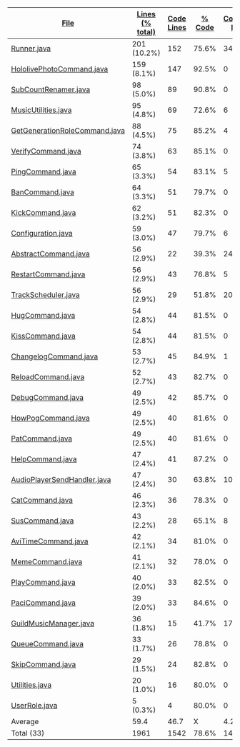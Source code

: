 
|[File](https://github.com/Smaltin/AvilonSubBot/tree/development/statistics%2Ftotal%2Fname_ascending.md%2F)|[Lines (% total)](https://github.com/Smaltin/AvilonSubBot/tree/development/statistics%2Ftotal%2Flines_ascending.md%2F)|[Code Lines](https://github.com/Smaltin/AvilonSubBot/tree/development/statistics%2Ftotal%2Fcode_descending.md%2F)|[% Code](https://github.com/Smaltin/AvilonSubBot/tree/development/statistics%2Ftotal%2Fproportion_code_descending.md%2F)|[Comment Lines](https://github.com/Smaltin/AvilonSubBot/tree/development/statistics%2Ftotal%2Fcomments_descending.md%2F)|[% Comment](https://github.com/Smaltin/AvilonSubBot/tree/development/statistics%2Ftotal%2Fproportion_comments_descending.md%2F)|[Blank Lines](https://github.com/Smaltin/AvilonSubBot/tree/development/statistics%2Ftotal%2Fblanks_descending.md%2F)|[% Blank](https://github.com/Smaltin/AvilonSubBot/tree/development/statistics%2Ftotal%2Fproportion_blanks_descending.md%2F)|
| --- | --- | --- | --- | --- | --- | --- | --- |
|[Runner.java](https://github.com/Smaltin/AvilonSubBot/tree/development/src%2Fmain%2Fjava%2Fio%2Fgithub%2FSmaltin%2FAvilonSubBot%2FRunner.java)|201 (10.2%)|152|75.6%|34|16.9%|15|7.5%|
|[HololivePhotoCommand.java](https://github.com/Smaltin/AvilonSubBot/tree/development/src%2Fmain%2Fjava%2Fio%2Fgithub%2FSmaltin%2FAvilonSubBot%2FCommands%2FHololivePhotoCommand.java)|159 (8.1%)|147|92.5%|0|0.0%|12|7.5%|
|[SubCountRenamer.java](https://github.com/Smaltin/AvilonSubBot/tree/development/src%2Fmain%2Fjava%2Fio%2Fgithub%2FSmaltin%2FAvilonSubBot%2FSubCountRenamer.java)|98 (5.0%)|89|90.8%|0|0.0%|9|9.2%|
|[MusicUtilities.java](https://github.com/Smaltin/AvilonSubBot/tree/development/src%2Fmain%2Fjava%2Fio%2Fgithub%2FSmaltin%2FAvilonSubBot%2FMusicUtilities%2FMusicUtilities.java)|95 (4.8%)|69|72.6%|6|6.3%|20|21.1%|
|[GetGenerationRoleCommand.java](https://github.com/Smaltin/AvilonSubBot/tree/development/src%2Fmain%2Fjava%2Fio%2Fgithub%2FSmaltin%2FAvilonSubBot%2FCommands%2FServerSpecific%2FGetGenerationRoleCommand.java)|88 (4.5%)|75|85.2%|4|4.5%|9|10.2%|
|[VerifyCommand.java](https://github.com/Smaltin/AvilonSubBot/tree/development/src%2Fmain%2Fjava%2Fio%2Fgithub%2FSmaltin%2FAvilonSubBot%2FCommands%2FServerSpecific%2FVerifyCommand.java)|74 (3.8%)|63|85.1%|0|0.0%|11|14.9%|
|[PingCommand.java](https://github.com/Smaltin/AvilonSubBot/tree/development/src%2Fmain%2Fjava%2Fio%2Fgithub%2FSmaltin%2FAvilonSubBot%2FCommands%2FPingCommand.java)|65 (3.3%)|54|83.1%|5|7.7%|6|9.2%|
|[BanCommand.java](https://github.com/Smaltin/AvilonSubBot/tree/development/src%2Fmain%2Fjava%2Fio%2Fgithub%2FSmaltin%2FAvilonSubBot%2FCommands%2FAdministration%2FBanCommand.java)|64 (3.3%)|51|79.7%|0|0.0%|13|20.3%|
|[KickCommand.java](https://github.com/Smaltin/AvilonSubBot/tree/development/src%2Fmain%2Fjava%2Fio%2Fgithub%2FSmaltin%2FAvilonSubBot%2FCommands%2FAdministration%2FKickCommand.java)|62 (3.2%)|51|82.3%|0|0.0%|11|17.7%|
|[Configuration.java](https://github.com/Smaltin/AvilonSubBot/tree/development/src%2Fmain%2Fjava%2Fio%2Fgithub%2FSmaltin%2FAvilonSubBot%2FConfiguration.java)|59 (3.0%)|47|79.7%|6|10.2%|6|10.2%|
|[AbstractCommand.java](https://github.com/Smaltin/AvilonSubBot/tree/development/src%2Fmain%2Fjava%2Fio%2Fgithub%2FSmaltin%2FAvilonSubBot%2FCommands%2FAbstractCommand.java)|56 (2.9%)|22|39.3%|24|42.9%|10|17.9%|
|[RestartCommand.java](https://github.com/Smaltin/AvilonSubBot/tree/development/src%2Fmain%2Fjava%2Fio%2Fgithub%2FSmaltin%2FAvilonSubBot%2FCommands%2FAdministration%2FRestartCommand.java)|56 (2.9%)|43|76.8%|5|8.9%|8|14.3%|
|[TrackScheduler.java](https://github.com/Smaltin/AvilonSubBot/tree/development/src%2Fmain%2Fjava%2Fio%2Fgithub%2FSmaltin%2FAvilonSubBot%2FMusicUtilities%2FTrackScheduler.java)|56 (2.9%)|29|51.8%|20|35.7%|7|12.5%|
|[HugCommand.java](https://github.com/Smaltin/AvilonSubBot/tree/development/src%2Fmain%2Fjava%2Fio%2Fgithub%2FSmaltin%2FAvilonSubBot%2FCommands%2FHugCommand.java)|54 (2.8%)|44|81.5%|0|0.0%|10|18.5%|
|[KissCommand.java](https://github.com/Smaltin/AvilonSubBot/tree/development/src%2Fmain%2Fjava%2Fio%2Fgithub%2FSmaltin%2FAvilonSubBot%2FCommands%2FKissCommand.java)|54 (2.8%)|44|81.5%|0|0.0%|10|18.5%|
|[ChangelogCommand.java](https://github.com/Smaltin/AvilonSubBot/tree/development/src%2Fmain%2Fjava%2Fio%2Fgithub%2FSmaltin%2FAvilonSubBot%2FCommands%2FChangelogCommand.java)|53 (2.7%)|45|84.9%|1|1.9%|7|13.2%|
|[ReloadCommand.java](https://github.com/Smaltin/AvilonSubBot/tree/development/src%2Fmain%2Fjava%2Fio%2Fgithub%2FSmaltin%2FAvilonSubBot%2FCommands%2FAdministration%2FReloadCommand.java)|52 (2.7%)|43|82.7%|0|0.0%|9|17.3%|
|[DebugCommand.java](https://github.com/Smaltin/AvilonSubBot/tree/development/src%2Fmain%2Fjava%2Fio%2Fgithub%2FSmaltin%2FAvilonSubBot%2FCommands%2FDebugCommand.java)|49 (2.5%)|42|85.7%|0|0.0%|7|14.3%|
|[HowPogCommand.java](https://github.com/Smaltin/AvilonSubBot/tree/development/src%2Fmain%2Fjava%2Fio%2Fgithub%2FSmaltin%2FAvilonSubBot%2FCommands%2FHowPogCommand.java)|49 (2.5%)|40|81.6%|0|0.0%|9|18.4%|
|[PatCommand.java](https://github.com/Smaltin/AvilonSubBot/tree/development/src%2Fmain%2Fjava%2Fio%2Fgithub%2FSmaltin%2FAvilonSubBot%2FCommands%2FPatCommand.java)|49 (2.5%)|40|81.6%|0|0.0%|9|18.4%|
|[HelpCommand.java](https://github.com/Smaltin/AvilonSubBot/tree/development/src%2Fmain%2Fjava%2Fio%2Fgithub%2FSmaltin%2FAvilonSubBot%2FCommands%2FHelpCommand.java)|47 (2.4%)|41|87.2%|0|0.0%|6|12.8%|
|[AudioPlayerSendHandler.java](https://github.com/Smaltin/AvilonSubBot/tree/development/src%2Fmain%2Fjava%2Fio%2Fgithub%2FSmaltin%2FAvilonSubBot%2FMusicUtilities%2FAudioPlayerSendHandler.java)|47 (2.4%)|30|63.8%|10|21.3%|7|14.9%|
|[CatCommand.java](https://github.com/Smaltin/AvilonSubBot/tree/development/src%2Fmain%2Fjava%2Fio%2Fgithub%2FSmaltin%2FAvilonSubBot%2FCommands%2FCatCommand.java)|46 (2.3%)|36|78.3%|0|0.0%|10|21.7%|
|[SusCommand.java](https://github.com/Smaltin/AvilonSubBot/tree/development/src%2Fmain%2Fjava%2Fio%2Fgithub%2FSmaltin%2FAvilonSubBot%2FCommands%2FSusCommand.java)|43 (2.2%)|28|65.1%|8|18.6%|7|16.3%|
|[AviTimeCommand.java](https://github.com/Smaltin/AvilonSubBot/tree/development/src%2Fmain%2Fjava%2Fio%2Fgithub%2FSmaltin%2FAvilonSubBot%2FCommands%2FAviTimeCommand.java)|42 (2.1%)|34|81.0%|0|0.0%|8|19.0%|
|[MemeCommand.java](https://github.com/Smaltin/AvilonSubBot/tree/development/src%2Fmain%2Fjava%2Fio%2Fgithub%2FSmaltin%2FAvilonSubBot%2FCommands%2FMemeCommand.java)|41 (2.1%)|32|78.0%|0|0.0%|9|22.0%|
|[PlayCommand.java](https://github.com/Smaltin/AvilonSubBot/tree/development/src%2Fmain%2Fjava%2Fio%2Fgithub%2FSmaltin%2FAvilonSubBot%2FCommands%2FMusic%2FPlayCommand.java)|40 (2.0%)|33|82.5%|0|0.0%|7|17.5%|
|[PaciCommand.java](https://github.com/Smaltin/AvilonSubBot/tree/development/src%2Fmain%2Fjava%2Fio%2Fgithub%2FSmaltin%2FAvilonSubBot%2FCommands%2FPaciCommand.java)|39 (2.0%)|33|84.6%|0|0.0%|6|15.4%|
|[GuildMusicManager.java](https://github.com/Smaltin/AvilonSubBot/tree/development/src%2Fmain%2Fjava%2Fio%2Fgithub%2FSmaltin%2FAvilonSubBot%2FMusicUtilities%2FGuildMusicManager.java)|36 (1.8%)|15|41.7%|17|47.2%|4|11.1%|
|[QueueCommand.java](https://github.com/Smaltin/AvilonSubBot/tree/development/src%2Fmain%2Fjava%2Fio%2Fgithub%2FSmaltin%2FAvilonSubBot%2FCommands%2FMusic%2FQueueCommand.java)|33 (1.7%)|26|78.8%|0|0.0%|7|21.2%|
|[SkipCommand.java](https://github.com/Smaltin/AvilonSubBot/tree/development/src%2Fmain%2Fjava%2Fio%2Fgithub%2FSmaltin%2FAvilonSubBot%2FCommands%2FMusic%2FSkipCommand.java)|29 (1.5%)|24|82.8%|0|0.0%|5|17.2%|
|[Utilities.java](https://github.com/Smaltin/AvilonSubBot/tree/development/src%2Fmain%2Fjava%2Fio%2Fgithub%2FSmaltin%2FAvilonSubBot%2FUtilities.java)|20 (1.0%)|16|80.0%|0|0.0%|4|20.0%|
|[UserRole.java](https://github.com/Smaltin/AvilonSubBot/tree/development/src%2Fmain%2Fjava%2Fio%2Fgithub%2FSmaltin%2FAvilonSubBot%2FUserRole.java)|5 (0.3%)|4|80.0%|0|0.0%|1|20.0%|
|Average |59.4|46.7|X|4.2|X|8.5|X|
|Total (33)|1961|1542|78.6%|140| 7.1%|279|14.2%|